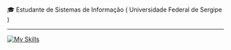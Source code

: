 
<p>🎓 Estudante de Sistemas de Informação ( Universidade Federal de Sergipe ) </p>
<hr>

[![My Skills](https://skillicons.dev/icons?i=python,django,postgresql,git)](https://skillicons.dev)
<!-- [![My Skills](https://skillicons.dev/icons?i=go,python,django,postgresql,aws,docker,git)](https://skillicons.dev) -->
